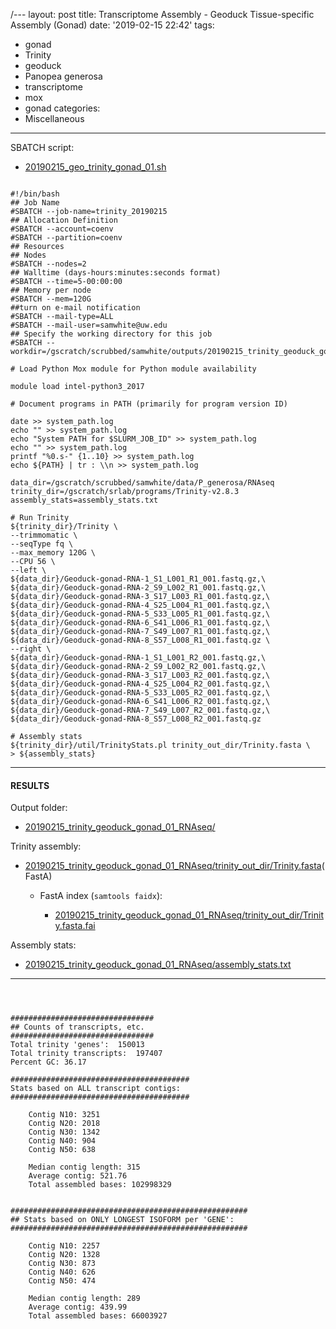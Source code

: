 /---
layout: post
title: Transcriptome Assembly - Geoduck Tissue-specific Assembly (Gonad)
date: '2019-02-15 22:42'
tags:
  - gonad
  - Trinity
  - geoduck
  - Panopea generosa
  - transcriptome
  - mox
  - gonad
categories:
  - Miscellaneous
---



SBATCH script:

- [20190215_geo_trinity_gonad_01.sh](https://raw.githubusercontent.com/RobertsLab/sams-notebook/master/sbatch_scripts/20190215_geo_trinity_gonad_01.sh)

<pre><code>
#!/bin/bash
## Job Name
#SBATCH --job-name=trinity_20190215
## Allocation Definition
#SBATCH --account=coenv
#SBATCH --partition=coenv
## Resources
## Nodes
#SBATCH --nodes=2
## Walltime (days-hours:minutes:seconds format)
#SBATCH --time=5-00:00:00
## Memory per node
#SBATCH --mem=120G
##turn on e-mail notification
#SBATCH --mail-type=ALL
#SBATCH --mail-user=samwhite@uw.edu
## Specify the working directory for this job
#SBATCH --workdir=/gscratch/scrubbed/samwhite/outputs/20190215_trinity_geoduck_gonad_01_RNAseq

# Load Python Mox module for Python module availability

module load intel-python3_2017

# Document programs in PATH (primarily for program version ID)

date >> system_path.log
echo "" >> system_path.log
echo "System PATH for $SLURM_JOB_ID" >> system_path.log
echo "" >> system_path.log
printf "%0.s-" {1..10} >> system_path.log
echo ${PATH} | tr : \\n >> system_path.log

data_dir=/gscratch/scrubbed/samwhite/data/P_generosa/RNAseq
trinity_dir=/gscratch/srlab/programs/Trinity-v2.8.3
assembly_stats=assembly_stats.txt

# Run Trinity
${trinity_dir}/Trinity \
--trimmomatic \
--seqType fq \
--max_memory 120G \
--CPU 56 \
--left \
${data_dir}/Geoduck-gonad-RNA-1_S1_L001_R1_001.fastq.gz,\
${data_dir}/Geoduck-gonad-RNA-2_S9_L002_R1_001.fastq.gz,\
${data_dir}/Geoduck-gonad-RNA-3_S17_L003_R1_001.fastq.gz,\
${data_dir}/Geoduck-gonad-RNA-4_S25_L004_R1_001.fastq.gz,\
${data_dir}/Geoduck-gonad-RNA-5_S33_L005_R1_001.fastq.gz,\
${data_dir}/Geoduck-gonad-RNA-6_S41_L006_R1_001.fastq.gz,\
${data_dir}/Geoduck-gonad-RNA-7_S49_L007_R1_001.fastq.gz,\
${data_dir}/Geoduck-gonad-RNA-8_S57_L008_R1_001.fastq.gz \
--right \
${data_dir}/Geoduck-gonad-RNA-1_S1_L001_R2_001.fastq.gz,\
${data_dir}/Geoduck-gonad-RNA-2_S9_L002_R2_001.fastq.gz,\
${data_dir}/Geoduck-gonad-RNA-3_S17_L003_R2_001.fastq.gz,\
${data_dir}/Geoduck-gonad-RNA-4_S25_L004_R2_001.fastq.gz,\
${data_dir}/Geoduck-gonad-RNA-5_S33_L005_R2_001.fastq.gz,\
${data_dir}/Geoduck-gonad-RNA-6_S41_L006_R2_001.fastq.gz,\
${data_dir}/Geoduck-gonad-RNA-7_S49_L007_R2_001.fastq.gz,\
${data_dir}/Geoduck-gonad-RNA-8_S57_L008_R2_001.fastq.gz

# Assembly stats
${trinity_dir}/util/TrinityStats.pl trinity_out_dir/Trinity.fasta \
> ${assembly_stats}
</code></pre>


---

#### RESULTS

Output folder:

- [20190215_trinity_geoduck_gonad_01_RNAseq/](http://gannet.fish.washington.edu/Atumefaciens/20190215_trinity_geoduck_gonad_01_RNAseq/)

Trinity assembly:

- [20190215_trinity_geoduck_gonad_01_RNAseq/trinity_out_dir/Trinity.fasta](http://gannet.fish.washington.edu/Atumefaciens/20190215_trinity_geoduck_gonad_01_RNAseq/trinity_out_dir/Trinity.fasta)(FastA)

  - FastA index (```samtools faidx```):

    - [20190215_trinity_geoduck_gonad_01_RNAseq/trinity_out_dir/Trinity.fasta.fai](http://gannet.fish.washington.edu/Atumefaciens/20190215_trinity_geoduck_gonad_01_RNAseq/trinity_out_dir/Trinity.fasta.fai)

Assembly stats:

- [20190215_trinity_geoduck_gonad_01_RNAseq/assembly_stats.txt](http://gannet.fish.washington.edu/Atumefaciens/20190215_trinity_geoduck_gonad_01_RNAseq/assembly_stats.txt)

---

<pre><code>


################################
## Counts of transcripts, etc.
################################
Total trinity 'genes':	150013
Total trinity transcripts:	197407
Percent GC: 36.17

########################################
Stats based on ALL transcript contigs:
########################################

	Contig N10: 3251
	Contig N20: 2018
	Contig N30: 1342
	Contig N40: 904
	Contig N50: 638

	Median contig length: 315
	Average contig: 521.76
	Total assembled bases: 102998329


#####################################################
## Stats based on ONLY LONGEST ISOFORM per 'GENE':
#####################################################

	Contig N10: 2257
	Contig N20: 1328
	Contig N30: 873
	Contig N40: 626
	Contig N50: 474

	Median contig length: 289
	Average contig: 439.99
	Total assembled bases: 66003927
</code></pre>
